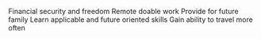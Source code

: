 Financial security and freedom
Remote doable work
Provide for future family
Learn applicable and future oriented skills
Gain ability to travel more often

